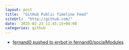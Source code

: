 ```yaml
---
layout: post
title:  "GitHub Public Timeline Feed"
siteUrl:  "http://github.com/"
date:  2025-02-23 11:45:15+00:00
categories: github
---
```

*  [fernand0 pushed to errbot in fernand0/socialModules](https://github.com/fernand0/socialModules/compare/e7ceb0374b...7f1f87e701)
